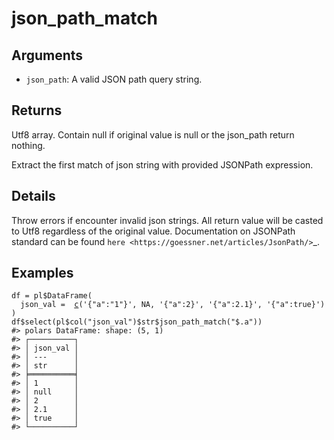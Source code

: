 # json_path_match

## Arguments

- `json_path`: A valid JSON path query string.

## Returns

Utf8 array. Contain null if original value is null or the json_path return nothing.

Extract the first match of json string with provided JSONPath expression.

## Details

Throw errors if encounter invalid json strings. All return value will be casted to Utf8 regardless of the original value. Documentation on JSONPath standard can be found `here <https://goessner.net/articles/JsonPath/>`_.

## Examples

<pre class='r-example'><code><span class='r-in'><span><span class='va'>df</span> <span class='op'>=</span> <span class='va'>pl</span><span class='op'>$</span><span class='fu'>DataFrame</span><span class='op'>(</span></span></span>
<span class='r-in'><span>  json_val <span class='op'>=</span>  <span class='fu'><a href='https://rdrr.io/r/base/c.html'>c</a></span><span class='op'>(</span><span class='st'>'{"a":"1"}'</span>, <span class='cn'>NA</span>, <span class='st'>'{"a":2}'</span>, <span class='st'>'{"a":2.1}'</span>, <span class='st'>'{"a":true}'</span><span class='op'>)</span></span></span>
<span class='r-in'><span><span class='op'>)</span></span></span>
<span class='r-in'><span><span class='va'>df</span><span class='op'>$</span><span class='fu'>select</span><span class='op'>(</span><span class='va'>pl</span><span class='op'>$</span><span class='fu'>col</span><span class='op'>(</span><span class='st'>"json_val"</span><span class='op'>)</span><span class='op'>$</span><span class='va'>str</span><span class='op'>$</span><span class='fu'>json_path_match</span><span class='op'>(</span><span class='st'>"$.a"</span><span class='op'>)</span><span class='op'>)</span></span></span>
<span class='r-out co'><span class='r-pr'>#&gt;</span> polars DataFrame: shape: (5, 1)</span>
<span class='r-out co'><span class='r-pr'>#&gt;</span> ┌──────────┐</span>
<span class='r-out co'><span class='r-pr'>#&gt;</span> │ json_val │</span>
<span class='r-out co'><span class='r-pr'>#&gt;</span> │ ---      │</span>
<span class='r-out co'><span class='r-pr'>#&gt;</span> │ str      │</span>
<span class='r-out co'><span class='r-pr'>#&gt;</span> ╞══════════╡</span>
<span class='r-out co'><span class='r-pr'>#&gt;</span> │ 1        │</span>
<span class='r-out co'><span class='r-pr'>#&gt;</span> │ null     │</span>
<span class='r-out co'><span class='r-pr'>#&gt;</span> │ 2        │</span>
<span class='r-out co'><span class='r-pr'>#&gt;</span> │ 2.1      │</span>
<span class='r-out co'><span class='r-pr'>#&gt;</span> │ true     │</span>
<span class='r-out co'><span class='r-pr'>#&gt;</span> └──────────┘</span>
 </code></pre>